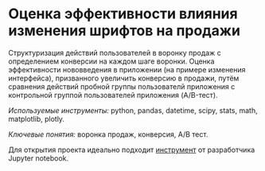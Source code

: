 # Оценка эффективности влияния изменения шрифтов на продажи

Структуризация действий пользователей в воронку продаж с определением конверсии на каждом шаге воронки. Оценка эффективности нововведения в приложении (на примере изменения интерфейса), призванного увеличить конверсию в продажи, путём сравнения действий пробной группы пользователй приложения с контрольной группой пользователей приложения (A/B-тест).

*Используемые инструменты:* python, pandas, datetime, scipy, stats, math, matplotlib, plotly.

*Ключевые понятия:* воронка продаж, конверсия, A/B тест.

Для открытия проекта идеально подходит [инструмент](https://nbviewer.jupyter.org/github/Kirill-rus/presentation/blob/main/sales%20funnel%20defining%20and%20innovation%20checking/04_innovation_checking.ipynb) от разработчика Jupyter notebook.
